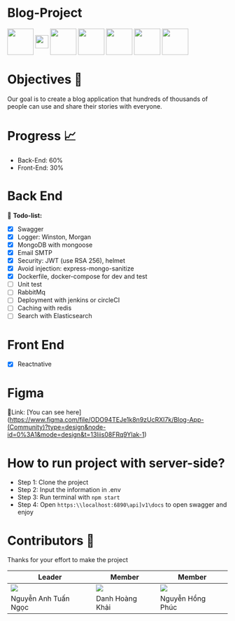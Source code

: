 # ﻿Blog-Project
<p align="left">
<a href="https://nodejs.org/" target="blank"><img align="center" src="https://static-00.iconduck.com/assets.00/node-js-icon-454x512-nztofx17.png" title = "Nodejs" alt="" height="60"  /></a>
<a href="https://www.mongodb.com/" target="blank"><img align="center" src="https://www.ictdemy.com/images/5728/mdb.png" title = "Nodejs" alt="" height="30" /></a>
<a href="https://www.docker.com/" target="blank"><img align="center" src="https://static-00.iconduck.com/assets.00/docker-icon-512x438-ga1hb37h.png" title = "Docker" alt=""  height="60"  /></a>
<a href="https://redis.io/" target="blank"><img align="center" src="https://1.bp.blogspot.com/-5k958LlJol8/VSFvGnofvCI/AAAAAAAACOY/WM4CxLtpcOU/s1600/redis.png" alt="" height="60" /></a>
<a href="https://www.elastic.co/" target="blank"><img align="center" src="https://s.yimg.com/ny/api/res/1.2/xvAN0GkqEFajYGSLl31d1w--/YXBwaWQ9aGlnaGxhbmRlcjt3PTY0MDtoPTc1MQ--/https://media.zenfs.com/en/business-wire.com/87cb8f62d14d60589422c9a63ae4753c" title = "Elastic search" alt="" height="60"  /></a>
<a href="https://reactnative.dev/" target="blank"><img align="center" src="https://youteam.io/blog/wp-content/uploads/2021/11/react-native-logo.png" title = "Elastic search" alt="" height="60"  /></a>
  <a href="https://firebase.google.com/" target="blank"><img align="center" src="https://yt3.googleusercontent.com/GsP5Yvc5jOSop4SJf_75wdOYaEbO-7ZyYhnARodAGRnEMh-OQjGPGzUz2ZtzsHPtqFyHGvmbEtI=s900-c-k-c0x00ffffff-no-rj" title = "Elastic search" alt="" height="60"  /></a>
  
</p>

# Objectives 🦦
Our goal is to create a blog application that hundreds of thousands of people can use and share their stories with everyone.

# Progress 📈
- Back-End: 60%
- Front-End: 30%
# Back End 
📃 **Todo-list:**
- [x] Swagger 
- [x] Logger: Winston, Morgan
- [x] MongoDB with mongoose
- [x] Email SMTP
- [x] Security: JWT (use RSA 256), helmet 
- [x] Avoid injection: express-mongo-sanitize
- [x] Dockerfile, docker-compose for dev and test
- [ ] Unit test
- [ ] RabbitMq
- [ ] Deployment with jenkins or circleCI
- [ ] Caching with redis
- [ ] Search with Elasticsearch
# Front End
- [x] Reactnative
# Figma
📌Link: [You can see here] (https://www.figma.com/file/ODO94TEJe1k8n9zUcRXI7k/Blog-App-(Community)?type=design&node-id=0%3A1&mode=design&t=13liis08FRq9Ylak-1)
# How to run project with server-side?
- Step 1: Clone the project
- Step 2: Input the information in .env
- Step 3: Run terminal with 
```npm start```
- Step 4: Open ```https:\\localhost:6890\api]v1\docs``` to open swagger and enjoy
# Contributors 💓
Thanks for your effort to make the project 

| Leader | Member | Member |  
| ---- | ---- | ---- |
| [![](https://avatars.githubusercontent.com/u/96611889?s=400&u=238fddadfb541848381d7690bf57530ae3827c93&v=4)](https://github.com/NATNgoc) | [![](https://avatars.githubusercontent.com/u/108615688?v=4)](https://github.com/KhaiNoob) | [![](https://avatars.githubusercontent.com/u/146072945?v=4)](https://github.com/billythephes) |  
| Nguyễn Anh Tuấn Ngọc | Danh Hoàng Khải | Nguyễn Hồng Phúc |  

